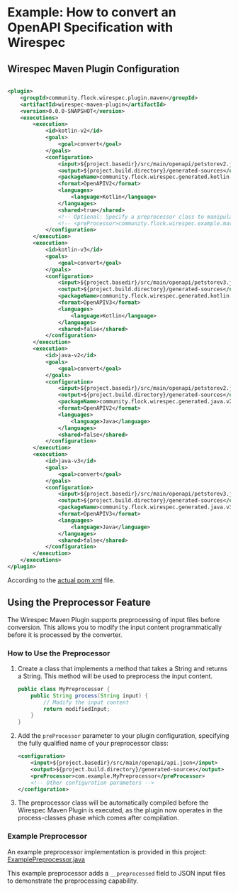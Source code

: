 # Example: How to convert an OpenAPI Specification with Wirespec

## Wirespec Maven Plugin Configuration

```xml

<plugin>
    <groupId>community.flock.wirespec.plugin.maven</groupId>
    <artifactId>wirespec-maven-plugin</artifactId>
    <version>0.0.0-SNAPSHOT</version>
    <executions>
        <execution>
            <id>kotlin-v2</id>
            <goals>
                <goal>convert</goal>
            </goals>
            <configuration>
                <input>${project.basedir}/src/main/openapi/petstorev2.json</input>
                <output>${project.build.directory}/generated-sources</output>
                <packageName>community.flock.wirespec.generated.kotlin.v2</packageName>
                <format>OpenAPIV2</format>
                <languages>
                    <language>Kotlin</language>
                </languages>
                <shared>true</shared>
                <!-- Optional: Specify a preprocessor class to manipulate the input before conversion -->
                <!-- <preProcessor>community.flock.wirespec.example.maven.ExamplePreprocessor</preProcessor> -->
            </configuration>
        </execution>
        <execution>
            <id>kotlin-v3</id>
            <goals>
                <goal>convert</goal>
            </goals>
            <configuration>
                <input>${project.basedir}/src/main/openapi/petstorev3.json</input>
                <output>${project.build.directory}/generated-sources</output>
                <packageName>community.flock.wirespec.generated.kotlin.v3</packageName>
                <format>OpenAPIV3</format>
                <languages>
                    <language>Kotlin</language>
                </languages>
                <shared>false</shared>
            </configuration>
        </execution>
        <execution>
            <id>java-v2</id>
            <goals>
                <goal>convert</goal>
            </goals>
            <configuration>
                <input>${project.basedir}/src/main/openapi/petstorev2.json</input>
                <output>${project.build.directory}/generated-sources</output>
                <packageName>community.flock.wirespec.generated.java.v2</packageName>
                <format>OpenAPIV2</format>
                <languages>
                    <language>Java</language>
                </languages>
                <shared>false</shared>
            </configuration>
        </execution>
        <execution>
            <id>java-v3</id>
            <goals>
                <goal>convert</goal>
            </goals>
            <configuration>
                <input>${project.basedir}/src/main/openapi/petstorev3.json</input>
                <output>${project.build.directory}/generated-sources</output>
                <packageName>community.flock.wirespec.generated.java.v3</packageName>
                <format>OpenAPIV3</format>
                <languages>
                    <language>Java</language>
                </languages>
                <shared>false</shared>
            </configuration>
        </execution>
    </executions>
</plugin>
```

According to the [actual pom.xml](pom.xml) file.

## Using the Preprocessor Feature

The Wirespec Maven Plugin supports preprocessing of input files before conversion. This allows you to modify the input content programmatically before it is processed by the converter.

### How to Use the Preprocessor

1. Create a class that implements a method that takes a String and returns a String. This method will be used to preprocess the input content.
   ```java
   public class MyPreprocessor {
       public String process(String input) {
           // Modify the input content
           return modifiedInput;
       }
   }
   ```

2. Add the `preProcessor` parameter to your plugin configuration, specifying the fully qualified name of your preprocessor class:
   ```xml
   <configuration>
       <input>${project.basedir}/src/main/openapi/api.json</input>
       <output>${project.build.directory}/generated-sources</output>
       <preProcessor>com.example.MyPreprocessor</preProcessor>
       <!-- Other configuration parameters -->
   </configuration>
   ```

3. The preprocessor class will be automatically compiled before the Wirespec Maven Plugin is executed, as the plugin now operates in the process-classes phase which comes after compilation.

### Example Preprocessor

An example preprocessor implementation is provided in this project:
[ExamplePreprocessor.java](src/main/java/community/flock/wirespec/example/maven/ExamplePreprocessor.java)

This example preprocessor adds a `__preprocessed` field to JSON input files to demonstrate the preprocessing capability.
